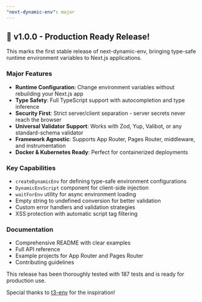 ```yaml
---
"next-dynamic-env": major
---
```


## 🚀 v1.0.0 - Production Ready Release!

This marks the first stable release of next-dynamic-env, bringing type-safe runtime environment variables to Next.js applications.

### Major Features
- **Runtime Configuration**: Change environment variables without rebuilding your Next.js app
- **Type Safety**: Full TypeScript support with autocompletion and type inference
- **Security First**: Strict server/client separation - server secrets never reach the browser
- **Universal Validator Support**: Works with Zod, Yup, Valibot, or any standard-schema validator
- **Framework Agnostic**: Supports App Router, Pages Router, middleware, and instrumentation
- **Docker & Kubernetes Ready**: Perfect for containerized deployments

### Key Capabilities
- `createDynamicEnv` for defining type-safe environment configurations
- `DynamicEnvScript` component for client-side injection
- `waitForEnv` utility for async environment loading
- Empty string to undefined conversion for better validation
- Custom error handlers and validation strategies
- XSS protection with automatic script tag filtering

### Documentation
- Comprehensive README with clear examples
- Full API reference
- Example projects for App Router and Pages Router
- Contributing guidelines

This release has been thoroughly tested with 187 tests and is ready for production use.

Special thanks to [t3-env](https://github.com/t3-oss/t3-env) for the inspiration!